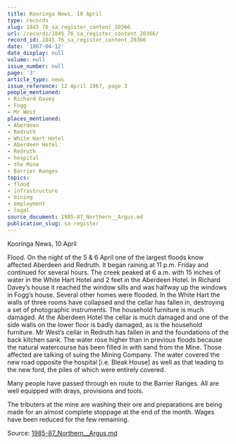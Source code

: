 ```yaml
---
title: Kooringa News, 10 April
type: records
slug: 1845_76_sa_register_content_20366
url: /records/1845_76_sa_register_content_20366/
record_id: 1845_76_sa_register_content_20366
date: '1867-04-12'
date_display: null
volume: null
issue_number: null
page: '3'
article_type: news
issue_reference: 12 April 1867, page 3
people_mentioned:
- Richard Davey
- Fogg
- Mr West
places_mentioned:
- Aberdeen
- Redruth
- White Hart Hotel
- Aberdeen Hotel
- Redruth
- hospital
- the Mine
- Barrier Ranges
topics:
- flood
- infrastructure
- mining
- employment
- legal
source_document: 1985-87_Northern__Argus.md
publication_slug: sa-register
---
```


Kooringa News, 10 April

Flood.  On the night of the 5 & 6 April one of the largest floods know affected Aberdeen and Redruth.  It began raining at 11 p.m. Friday and continued for several hours.  The creek peaked at 6 a.m. with 15 inches of water in the White Hart Hotel and 2 feet in the Aberdeen Hotel.  In Richard Davey’s house it reached the window sills and was halfway up the windows in Fogg’s house.  Several other homes were flooded.  In the White Hart the walls of three rooms have collapsed and the cellar has fallen in, destroying a set of photographic instruments.  The household furniture is much damaged.  At the Aberdeen Hotel the cellar is much damaged and one of the side walls on the lower floor is badly damaged, as is the household furniture.  Mr West’s cellar in Redruth has fallen in and the foundations of the back kitchen sank.  The water rose higher than in previous floods because the natural watercourse has been filled in with sand from the Mine.  Those affected are talking of suing the Mining Company.  The water covered the new road opposite the hospital [i.e. Bleak House] as well as that leading to the new ford, the piles of which were entirely covered.

Many people have passed through en route to the Barrier Ranges.  All are well equipped with drays, provisions and tools.

The tributers at the mine are washing their ore and preparations are being made for an almost complete stoppage at the end of the month.  Wages have been reduced for the few remaining.

Source: [1985-87_Northern__Argus.md](/downloads/markdown/1985-87_Northern__Argus.md)
